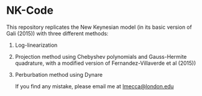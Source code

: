 # NK-Code
This repository replicates the New Keynesian model (in its basic version of Gali (2015)) with three different methods:
1. Log-linearization
2. Projection method using Chebyshev polynomials and Gauss-Hermite quadrature, with a modified version of Fernandez-Villaverde et al (2015))
3. Perburbation method using Dynare

   If you find any mistake, please email me at lmecca@london.edu
